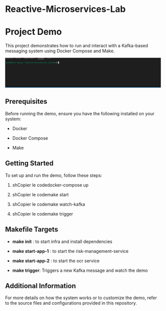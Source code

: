 # Reactive-Microservices-Lab

Project Demo
============

This project demonstrates how to run and interact with a Kafka-based messaging system using Docker Compose and Make.

![Demo GIF](./demo.gif)



Prerequisites
-------------

Before running the demo, ensure you have the following installed on your system:

*   Docker
    
*   Docker Compose
    
*   Make
    

Getting Started
---------------

To set up and run the demo, follow these steps:

1.  shCopier le codedocker-compose up
    
2.  shCopier le codemake start
    
3.  shCopier le codemake watch-kafka
    
4.  shCopier le codemake trigger
    

Makefile Targets
----------------
*   **make init** : to start infra and install dependencies

*   **make start-app-1** : to start the risk-management-service

*   **make start-app-2** : to start the ocr service
    
*   **make trigger**: Triggers a new Kafka message and watch the demo
    

Additional Information
----------------------

For more details on how the system works or to customize the demo, refer to the source files and configurations provided in this repository.